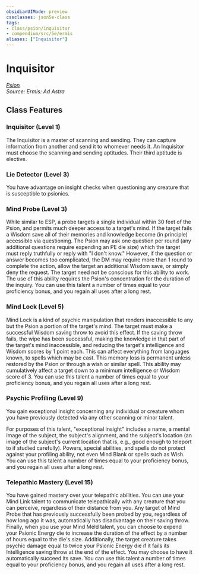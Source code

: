 ```yaml
---
obsidianUIMode: preview
cssclasses: json5e-class
tags:
- class/psion/inquisitor
- compendium/src/5e/ermis
aliases: ["Inquisitor"]
---
```

# Inquisitor
*[Psion](./psion-ermis.md#)*  
*Source: Ermis: Ad Astra*  


## Class Features

### Inquisitor (Level 1)

The Inquisitor is a master of scanning and sending. They can capture information from another and send it to whomever needs it. An Inquisitor must choose the scanning and sending aptitudes. Their third aptitude is elective.

### Lie Detector (Level 3)

You have advantage on insight checks when questioning any creature that is susceptible to psionics.

### Mind Probe (Level 3)

While similar to ESP, a probe targets a single individual within 30 feet of the Psion, and permits much deeper access to a target's mind. If the target fails a Wisdom save all of their memories and knowledge become (in principle) accessible via questioning. The Psion may ask one question per round (any additional questions require expending an PE die size) which the target must reply truthfully or reply with "I don't know." However, if the question or answer becomes too complicated, the DM may require more than 1 round to complete the action, allow the target an additional Wisdom save, or simply deny the request. The target need not be conscious for this ability to work. The use of this ability requires the Psion's concentration for the duration of the inquiry. You can use this talent a number of times equal to your proficiency bonus, and you regain all uses after a long rest.

### Mind Lock (Level 5)

Mind Lock is a kind of psychic manipulation that renders inaccessible to any but the Psion a portion of the target's mind. The target must make a successful Wisdom saving throw to avoid this effect. If the saving throw fails, the wipe has been successful, making the knowledge in that part of the target's mind inaccessible, and reducing the target's intelligence and Wisdom scores by 1 point each. This can affect everything from languages known, to spells which may be cast. This memory loss is permanent unless restored by the Psion or through a wish or similar spell. This ability may cumulatively affect a target down to a minimum intelligence or Wisdom score of 3. You can use this talent a number of times equal to your proficiency bonus, and you regain all uses after a long rest.

### Psychic Profiling (Level 9)

You gain exceptional insight concerning any individual or creature whom you have previously detected via any other scanning or minor talent.

For purposes of this talent, "exceptional insight" includes a name, a mental image of the subject, the subject's alignment, and the subject's location (an image of the subject's current location that is, e.g., good enough to teleport to if studied carefully). Powers, special abilities, and spells do not protect against your profiling ability, not even Mind Blank or spells such as Wish. You can use this talent a number of times equal to your proficiency bonus, and you regain all uses after a long rest.

### Telepathic Mastery (Level 15)

You have gained mastery over your telepathic abilities. You can use your Mind Link talent to communicate telepathically with any creature that you can perceive, regardless of their distance from you. Any target of Mind Probe that has previously successfully been probed by you, regardless of how long ago it was, automatically has disadvantage on their saving throw. Finally, when you use your Mind Meld talent, you can choose to expend your Psionic Energy die to increase the duration of the effect by a number of hours equal to the die's size. Additionally, the target creature takes psychic damage equal to twice your Psionic Energy die if it fails its Intelligence saving throw at the end of the effect. You may choose to have it automatically succeed its save. You can use this talent a number of times equal to your proficiency bonus, and you regain all uses after a long rest.